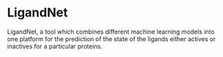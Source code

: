 # LigandNet
LigandNet, a tool which combines different machine learning models into one platform for the prediction of the state of the ligands either actives or inactives for a particular proteins. 

